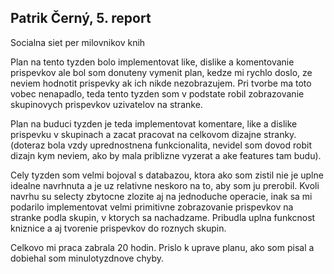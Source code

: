 <h2>Patrik Černý, 5. report</h2>
<p>Socialna siet per milovnikov knih</p>

<p>Plan na tento tyzden bolo implementovat like, dislike a komentovanie prispevkov ale bol som donuteny vymenit plan, kedze mi rychlo doslo, ze neviem
hodnotit prispevky ak ich nikde nezobrazujem. Pri tvorbe ma toto vobec nenapadlo, teda tento tyzden som v podstate robil zobrazovanie skupinovych prispevkov uzivatelov
na stranke. </p>

<p>Plan na buduci tyzden je teda implementovat komentare, like a dislike prispevku v skupinach a zacat pracovat na celkovom dizajne stranky.(doteraz bola vzdy uprednostnena
  funkcionalita, nevidel som dovod robit dizajn kym neviem, ako by mala priblizne vyzerat a ake features tam budu).</p>

<p>Cely tyzden som velmi bojoval s databazou, ktora ako som zistil nie je uplne idealne navrhnuta a je uz relativne neskoro na to, aby som ju prerobil. Kvoli
navrhu su selecty zbytocne zlozite aj na jednoduche operacie, inak sa mi podarilo implementovat velmi primitivne zobrazovanie prispevkov na stranke podla skupin, v ktorych 
sa nachadzame. Pribudla uplna funkcnost kniznice a aj tvorenie prispevkov do roznych skupin. </p>

Celkovo mi praca zabrala 20 hodin. Prislo k uprave planu, ako som pisal a dobiehal som minulotyzdnove chyby. 
